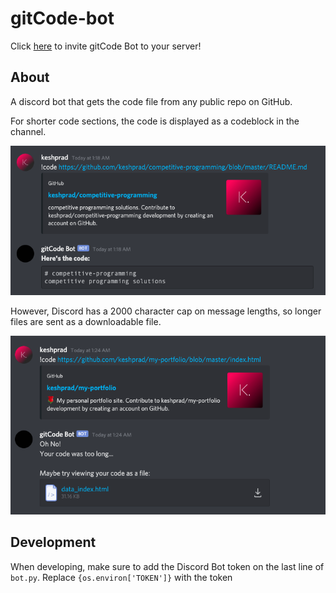 # gitCode-bot
Click [here]( https://discord.com/api/oauth2/authorize?client_id=759050188382797875&permissions=522304&scope=bot ) to invite gitCode Bot to your server!  
## About  
A discord bot that gets the code file from any public repo on GitHub.  

For shorter code sections, the code is displayed as a codeblock in the channel.

<div align="center">

![img](img/short.jpg)

</div>  

However, Discord has a 2000 character cap on message lengths, so longer files are sent as a downloadable file.

<div align="center">

![img](img/long.jpg)

</div>  

## Development
When developing, make sure to add the Discord Bot token on the last line of `bot.py`. Replace `{os.environ['TOKEN']}` with the token
